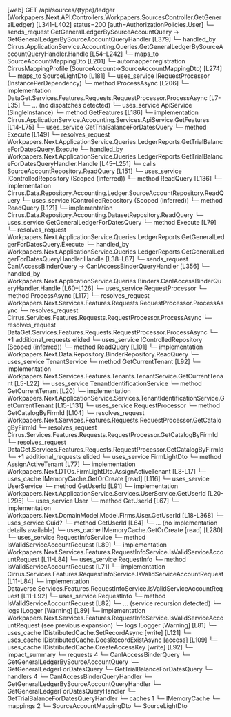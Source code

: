 [web] GET /api/sources/{type}/ledger  (Workpapers.Next.API.Controllers.Workpapers.SourcesController.GetGeneralLedger)  [L341–L402] status=200 [auth=AuthorizationPolicies.User]
  └─ sends_request GetGeneralLedgerBySourceAccountQuery -> GetGeneralLedgerBySourceAccountQueryHandler [L379]
    └─ handled_by Cirrus.ApplicationService.Accounting.Queries.GetGeneralLedgerBySourceAccountQueryHandler.Handle [L54–L242]
      └─ maps_to SourceAccountMappingDto [L201]
        └─ automapper.registration CirrusMappingProfile (SourceAccount->SourceAccountMappingDto) [L274]
      └─ maps_to SourceLightDto [L181]
      └─ uses_service IRequestProcessor (InstancePerDependency)
        └─ method ProcessAsync [L206]
          └─ implementation DataGet.Services.Features.Requests.RequestProcessor.ProcessAsync [L7-L35]
            └─ ... (no dispatches detected)
      └─ uses_service ApiService (SingleInstance)
        └─ method GetFeatures [L186]
          └─ implementation Cirrus.ApplicationService.Accounting.Services.ApiService.GetFeatures [L14-L75]
      └─ uses_service GetTrialBalanceForDatesQuery
        └─ method Execute [L149]
          └─ resolves_request Workpapers.Next.ApplicationService.Queries.LedgerReports.GetTrialBalanceForDatesQuery.Execute
            └─ handled_by Workpapers.Next.ApplicationService.Queries.LedgerReports.GetTrialBalanceForDatesQueryHandler.Handle [L45–L251]
              └─ calls SourceAccountRepository.ReadQuery [L151]
      └─ uses_service IControlledRepository<SourceAccount> (Scoped (inferred))
        └─ method ReadQuery [L136]
          └─ implementation Cirrus.Data.Repository.Accounting.Ledger.SourceAccountRepository.ReadQuery
      └─ uses_service IControlledRepository<Dataset> (Scoped (inferred))
        └─ method ReadQuery [L121]
          └─ implementation Cirrus.Data.Repository.Accounting.DatasetRepository.ReadQuery
      └─ uses_service GetGeneralLedgerForDatesQuery
        └─ method Execute [L79]
          └─ resolves_request Workpapers.Next.ApplicationService.Queries.LedgerReports.GetGeneralLedgerForDatesQuery.Execute
            └─ handled_by Workpapers.Next.ApplicationService.Queries.LedgerReports.GetGeneralLedgerForDatesQueryHandler.Handle [L38–L87]
  └─ sends_request CanIAccessBinderQuery -> CanIAccessBinderQueryHandler [L356]
    └─ handled_by Workpapers.Next.ApplicationService.Queries.Binders.CanIAccessBinderQueryHandler.Handle [L60–L126]
      └─ uses_service RequestProcessor
        └─ method ProcessAsync [L117]
          └─ resolves_request Workpapers.Next.Services.Features.Requests.RequestProcessor.ProcessAsync
          └─ resolves_request Cirrus.Services.Features.Requests.RequestProcessor.ProcessAsync
          └─ resolves_request DataGet.Services.Features.Requests.RequestProcessor.ProcessAsync
          └─ +1 additional_requests elided
      └─ uses_service IControlledRepository<Binder> (Scoped (inferred))
        └─ method ReadQuery [L101]
          └─ implementation Workpapers.Next.Data.Repository.BinderRepository.ReadQuery
      └─ uses_service TenantService
        └─ method GetCurrentTenant [L92]
          └─ implementation Workpapers.Next.Services.Features.Tenants.TenantService.GetCurrentTenant [L5-L22]
            └─ uses_service TenantIdentificationService
              └─ method GetCurrentTenant [L20]
                └─ implementation Workpapers.Next.ApplicationService.Services.TenantIdentificationService.GetCurrentTenant [L15-L131]
                  └─ uses_service RequestProcessor
                    └─ method GetCatalogByFirmId [L104]
                      └─ resolves_request Workpapers.Next.Services.Features.Requests.RequestProcessor.GetCatalogByFirmId
                      └─ resolves_request Cirrus.Services.Features.Requests.RequestProcessor.GetCatalogByFirmId
                      └─ resolves_request DataGet.Services.Features.Requests.RequestProcessor.GetCatalogByFirmId
                      └─ +1 additional_requests elided
                  └─ uses_service FirmLightDto
                    └─ method AssignActiveTenant [L77]
                      └─ implementation Workpapers.Next.DTOs.FirmLightDto.AssignActiveTenant [L8-L17]
                  └─ uses_cache IMemoryCache.GetOrCreate [read] [L116]
      └─ uses_service UserService
        └─ method GetUserId [L91]
          └─ implementation Workpapers.Next.ApplicationService.Services.UserService.GetUserId [L20-L295]
            └─ uses_service User
              └─ method GetUserId [L67]
                └─ implementation Workpapers.Next.DomainModel.Model.Firms.User.GetUserId [L18-L368]
            └─ uses_service Guid?
              └─ method GetUserId [L64]
                └─ ... (no implementation details available)
            └─ uses_cache IMemoryCache.GetOrCreate [read] [L280]
      └─ uses_service RequestInfoService
        └─ method IsValidServiceAccountRequest [L89]
          └─ implementation Workpapers.Next.Services.Features.RequestInfoService.IsValidServiceAccountRequest [L11-L84]
            └─ uses_service RequestInfo
              └─ method IsValidServiceAccountRequest [L71]
                └─ implementation Cirrus.Services.Features.RequestInfoService.IsValidServiceAccountRequest [L11-L84]
                └─ implementation Dataverse.Services.Features.RequestInfoService.IsValidServiceAccountRequest [L11-L92]
                  └─ uses_service RequestInfo
                    └─ method IsValidServiceAccountRequest [L82]
                      └─ ... (service recursion detected)
                  └─ logs ILogger<IRequestInfoService> [Warning] [L89]
                └─ implementation Workpapers.Next.Services.Features.RequestInfoService.IsValidServiceAccountRequest (see previous expansion)
            └─ logs ILogger<IRequestInfoService> [Warning] [L81]
      └─ uses_cache IDistributedCache.SetRecordAsync [write] [L121]
      └─ uses_cache IDistributedCache.DoesRecordExistAsync [access] [L109]
      └─ uses_cache IDistributedCache.CreateAccessKey [write] [L92]
  └─ impact_summary
    └─ requests 4
      └─ CanIAccessBinderQuery
      └─ GetGeneralLedgerBySourceAccountQuery
      └─ GetGeneralLedgerForDatesQuery
      └─ GetTrialBalanceForDatesQuery
    └─ handlers 4
      └─ CanIAccessBinderQueryHandler
      └─ GetGeneralLedgerBySourceAccountQueryHandler
      └─ GetGeneralLedgerForDatesQueryHandler
      └─ GetTrialBalanceForDatesQueryHandler
    └─ caches 1
      └─ IMemoryCache
    └─ mappings 2
      └─ SourceAccountMappingDto
      └─ SourceLightDto

